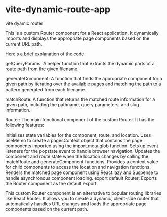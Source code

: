 # vite-dynamic-route-app
vite dyamic router 


This is a custom Router component for a React application. It dynamically imports and displays the appropriate page components based on the current URL path.

Here's a brief explanation of the code:

getQueryParams: A helper function that extracts the dynamic parts of a route path from the given filename.

generateComponent: A function that finds the appropriate component for a given path by iterating over the available pages and matching the path to a pattern generated from each filename.

matchRoute: A function that returns the matched route information for a given path, including the pathname, query parameters, and slug information.

Router: The main functional component of the custom Router. It has the following features:

Initializes state variables for the component, route, and location.
Uses useMemo to create a pagesContext object that contains the page components imported using the import.meta.glob function.
Sets up event listeners for the popstate event to handle browser navigation.
Updates the component and route state when the location changes by calling the matchRoute and generateComponent functions.
Provides a context value for child components to access the location and navigation functions.
Renders the matched page component using React.lazy and Suspense to handle asynchronous component loading.
export default Router: Exports the Router component as the default export.

This custom Router component is an alternative to popular routing libraries like React Router. It allows you to create a dynamic, client-side router that automatically handles URL changes and loads the appropriate page components based on the current path.
